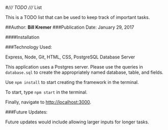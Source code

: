 #*/// TODO ///* List

This is a TODO list that can be used to keep track of important tasks.

##Author: **Bill Kremer**
###Publication Date: January 29, 2017

####Installation

###Technology Used:

Express, Node, Git, HTML, CSS, PostgreSQL Database Server

This application uses a Postgres server.  Please use the queries in ```database.sql``` to create the appropriately named database, table, and fields.

Use ```npm install``` to start creating the framework in the terminal.

To start, type ```npm start``` in the terminal.

Finally, navigate to [http://localhost:3000](http://localhost:3000/).


###Future Updates:

Future updates would include allowing larger inputs for longer tasks.
